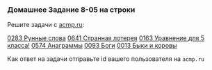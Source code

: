 ### Домашнее Задание 8-05 на строки

Решите задачи с [acmp.ru](http://acmp.ru/index.asp?main=tasks&ob=iq&id_type=14):

[0283 Рунные слова](http://acmp.ru/index.asp?main=task&id_task=283)
[0641 Странная лотерея](http://acmp.ru/index.asp?main=task&id_task=641)
[0163 Уравнение для 5 класса!](http://acmp.ru/index.asp?main=task&id_task=193)
[0574 Анаграммы](http://acmp.ru/index.asp?main=task&id_task=574)
[0093 Боги](http://acmp.ru/index.asp?main=task&id_task=93)
[0013 Быки и коровы](http://acmp.ru/index.asp?main=task&id_task=13)

Как ответ на задачи отправьте id вашего пользователя на `acmp.ru`

